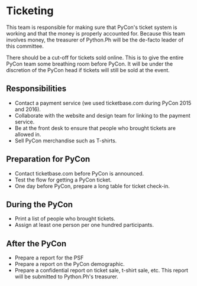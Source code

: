 # Ticketing

This team is responsible for making sure that PyCon's ticket system is working and that the money is properly accounted for. Because this team involves money, the treasurer of Python.Ph will be the de-facto leader of this committee.

There should be a cut-off for tickets sold online. This is to give the entire PyCon team some breathing room before PyCon. It will be under the discretion of the PyCon head if tickets will still be sold at the event.

## Responsibilities
- Contact a payment service (we used ticketbase.com during PyCon 2015 and 2016).
- Collaborate with the website and design team for linking to the payment service.
- Be at the front desk to ensure that people who brought tickets are allowed in.
- Sell PyCon merchandise such as T-shirts.

## Preparation for PyCon
- Contact ticketbase.com before PyCon is announced.
- Test the flow for getting a PyCon ticket.
- One day before PyCon, prepare a long table for ticket check-in.

## During the PyCon
- Print a list of people who brought tickets.
- Assign at least one person per one hundred participants.

## After the PyCon
- Prepare a report for the PSF
- Prepare a report on the PyCon demographic.
- Prepare a confidential report on ticket sale, t-shirt sale, etc. This report will be submitted to Python.Ph's treasurer.
